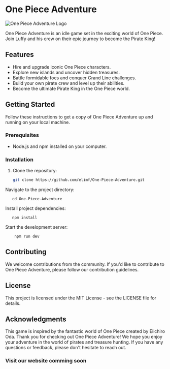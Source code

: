 # One Piece Adventure

![One Piece Adventure Logo](link_to_your_logo.png)

One Piece Adventure is an idle game set in the exciting world of One Piece. Join Luffy and his crew on their epic journey to become the Pirate King!

## Features

- Hire and upgrade iconic One Piece characters.
- Explore new islands and uncover hidden treasures.
- Battle formidable foes and conquer Grand Line challenges.
- Build your own pirate crew and level up their abilities.
- Become the ultimate Pirate King in the One Piece world.

## Getting Started

Follow these instructions to get a copy of One Piece Adventure up and running on your local machine.

### Prerequisites

- Node.js and npm installed on your computer.

### Installation

1. Clone the repository:

   ```bash
   git clone https://github.com/elimf/One-Piece-Adventure.git

Navigate to the project directory:

 ```
    cd One-Piece-Adventure
``` 
    
Install project dependencies:
 ```
    npm install
``` 

Start the development server:

```
    npm run dev 
 ```



## Contributing
We welcome contributions from the community. If you'd like to contribute to One Piece Adventure, please follow our contribution guidelines.

## License
This project is licensed under the MIT License - see the LICENSE file for details.

## Acknowledgments
This game is inspired by the fantastic world of One Piece created by Eiichiro Oda.
Thank you for checking out One Piece Adventure! We hope you enjoy your adventure in the world of pirates and treasure hunting. If you have any questions or feedback, please don't hesitate to reach out.

### Visit our website comming soon